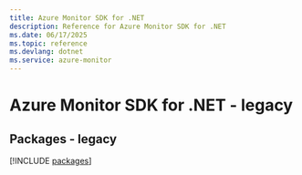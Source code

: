 ```yaml
---
title: Azure Monitor SDK for .NET
description: Reference for Azure Monitor SDK for .NET
ms.date: 06/17/2025
ms.topic: reference
ms.devlang: dotnet
ms.service: azure-monitor
---
```

# Azure Monitor SDK for .NET - legacy
## Packages - legacy
[!INCLUDE [packages](monitor-index.md)]
